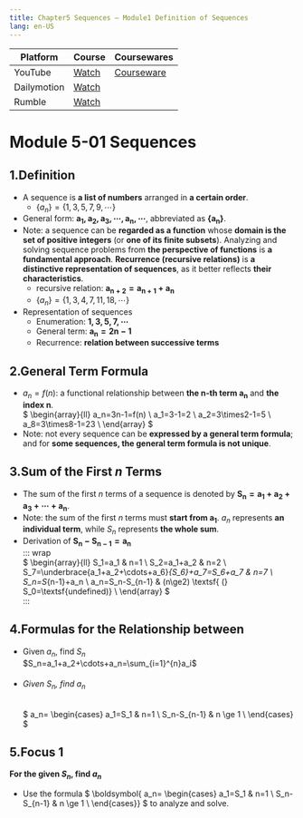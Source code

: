 ```yaml
---
title: Chapter5 Sequences – Module1 Definition of Sequences
lang: en-US
---
```


| Platform    | Course                                                                                       | Coursewares                                                       |
|-------------|----------------------------------------------------------------------------------------------|-------------------------------------------------------------------|
| YouTube     | [Watch](https://www.youtube.com/watch?v=qzTFCMGohoM&list=PLm0MFkgiW1JgKq1kku2WxmrElFbDl7p_s) | [Courseware](../../public/math/Core%20Courses/pdf/Courseware.pdf) |
| Dailymotion | [Watch](https://www.dailymotion.com/video/x9glvry?playlist=x9h6d2)                           |                                                                   |
| Rumble      | [Watch](https://rumble.com/v6s95bz-19-chapter5-sequence-module1-sequence-definition.html)    |                                                                   |


# Module 5-01 Sequences

## 1.Definition
- A sequence is __a list of numbers__ arranged in __a certain order__.
  - $\left\{ a_n \right\}=\left\{1,3,5,7,9,\cdots \right\}$
- General form: $\boldsymbol{a_1,a_2,a_3,\cdots,a_n,\cdots}$, abbreviated as $\boldsymbol{\left\{ a_n \right\}}$.
- Note: a sequence can be __regarded as a function__ whose __domain is the set of positive integers__ (or __one of its finite subsets__).
  Analyzing and solving sequence problems from __the perspective of functions__ is __a fundamental approach__.
  __Recurrence (recursive relations)__ is __a distinctive representation of sequences__,
  as it better reflects __their characteristics__.
  - recursive relation: $\boldsymbol{a_{n+2}=a_{n+1}+a_n}$
  - $\left\{ a_n \right\}=\left\{1,3,4,7,11,18,\cdots \right\}$
- Representation of sequences
  - Enumeration: $\boldsymbol{1,3,5,7,\cdots}$
  - General term: $\boldsymbol{a_n=2n-1}$
  - Recurrence: __relation between successive terms__


## 2.General Term Formula
- $a_n=f(n)$: a functional relationship between __the $\boldsymbol{n}$-th term $\boldsymbol{a_n}$__ and __the index $\boldsymbol{n}$__.  
  $
  \begin{array}{ll}
  a_n=3n-1=f(n) \\
  a_1=3-1=2 \\
  a_2=3\times2-1=5 \\
  a_8=3\times8-1=23 \\
  \end{array}
  $
- Note: not every sequence can be __expressed by a general term formula__; and for __some sequences, the general term formula is not unique__.


## 3.Sum of the First $n$ Terms
- The sum of the first $n$ terms of a sequence is denoted by $\boldsymbol{S_n=a_1+a_2+a_3+\cdots+a_n}$.
- Note: the sum of the first $n$ terms must __start from $\boldsymbol{a_1}$__.
  $a_n$ represents __an individual term__, while $S_n$ represents __the whole sum__.
- Derivation of $\boldsymbol{S_n-S_{n-1}=a_n}$  
  ::: wrap  
  $
  \begin{array}{ll}
  S_1=a_1 & n=1 \\
  S_2=a_1+a_2 & n=2 \\
  S_7=\underbrace{a_1+a_2+\cdots+a_6}_{S_6}+a_7=S_6+a_7 & n=7 \\
  S_n=S_{n-1}+a_n \\
  a_n=S_n-S_{n-1} & (n\ge2) \textsf{ (} S_0=\textsf{undefined)} \\
  \end{array}
  $  
  :::


## 4.Formulas for the Relationship between
- Given $a_n$, find $S_n$   
  $S_n=a_1+a_2+\cdots+a_n=\sum_{i=1}^{n}a_i$
- ###### Given $S_n$, find $a_n$    

  $
  a_n=
  \begin{cases}
  a_1=S_1 & n=1 \\
  S_n-S_{n-1} & n \ge 1 \\
  \end{cases}
  $  


## 5.Focus 1
__For the given $S_n$, find $a_n$__  
- Use the formula
  $
  \boldsymbol{
  a_n=
  \begin{cases}
  a_1=S_1 & n=1 \\
  S_n-S_{n-1} & n \ge 1 \\
  \end{cases}}
  $
  to analyze and solve.



